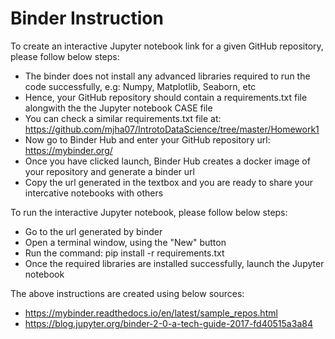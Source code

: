 # Binder Instruction

To create an interactive Jupyter notebook link for a given GitHub repository, please follow below steps: 

* The binder does not install any advanced libraries required to run the code successfully, e.g: Numpy, Matplotlib, Seaborn, etc
* Hence, your GitHub repository should contain a requirements.txt file alongwith the the Jupyter notebook CASE file
* You can check a similar requirements.txt file at: https://github.com/mjha07/IntrotoDataScience/tree/master/Homework1
* Now go to Binder Hub and enter your GitHub repository url: https://mybinder.org/
* Once you have clicked launch, Binder Hub creates a docker image of your repository and generate a binder url 
* Copy the url generated in the textbox and you are ready to share your intercative notebooks with others

To run the interactive Jupyter notebook, please follow below steps: 

* Go to the url generated by binder
* Open a terminal window, using the "New" button
* Run the command: pip install -r requirements.txt
* Once the required libraries are installed successfully, launch the Jupyter notebook 

The above instructions are created using below sources: 
* https://mybinder.readthedocs.io/en/latest/sample_repos.html
* https://blog.jupyter.org/binder-2-0-a-tech-guide-2017-fd40515a3a84







